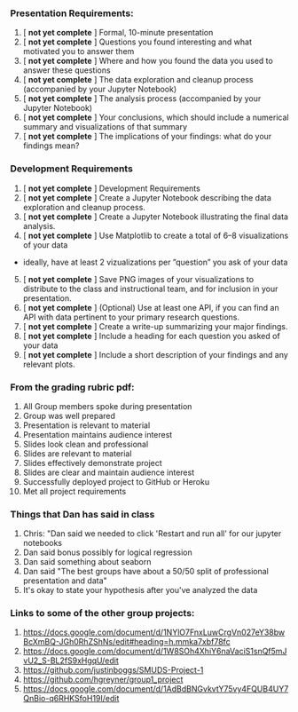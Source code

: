 ### Presentation Requirements:
1. [ **not yet complete** ] Formal, 10-minute presentation
2. [ **not yet complete** ] Questions you found interesting and what motivated you to answer them
3. [ **not yet complete** ] Where and how you found the data you used to answer these questions
4. [ **not yet complete** ] The data exploration and cleanup process (accompanied by your Jupyter Notebook)
5. [ **not yet complete** ] The analysis process (accompanied by your Jupyter Notebook)
6. [ **not yet complete** ] Your conclusions, which should include a numerical summary and visualizations of that summary
7. [ **not yet complete** ] The implications of your findings: what do your findings mean? 

### Development Requirements
1. [ **not yet complete** ] Development Requirements
2. [ **not yet complete** ] Create a Jupyter Notebook describing the data exploration and cleanup process.
3. [ **not yet complete** ] Create a Jupyter Notebook illustrating the final data analysis.
4. [ **not yet complete** ] Use Matplotlib to create a total of 6–8 visualizations of your data 
  * ideally, have at least 2  vizualizations per ”question” you ask of your data
5. [ **not yet complete** ] Save PNG images of your visualizations to distribute to the class and instructional team, and for inclusion in your presentation. 
6. [ **not yet complete** ] (Optional) Use at least one API, if you can find an API with data pertinent to your primary research questions. 
7. [ **not yet complete** ] Create a write-up summarizing your major findings. 
8. [ **not yet complete** ] Include a heading for each question you asked of your data 
9. [ **not yet complete** ] Include a short description of your findings and any relevant plots.

### From the grading rubric pdf:
1. All Group members spoke during presentation
2. Group was well prepared
3. Presentation is relevant to material
4. Presentation maintains audience interest
5. Slides look clean and professional
6. Slides are relevant to material
7. Slides effectively demonstrate project
8. Slides are clear and maintain audience interest
9. Successfully deployed project to GitHub or Heroku
10. Met all project requirements

### Things that Dan has said in class
1. Chris: "Dan said we needed to click 'Restart and run all' for our jupyter notebooks
2. Dan said bonus possibly for logical regression
3. Dan said something about seaborn
4. Dan said "The best groups have about a 50/50 split of professional presentation and data"
5. It's okay to state your hypothesis after you've analyzed the data

### Links to some of the other group projects:
1. https://docs.google.com/document/d/1NYlO7FnxLuwCrgVn027eY38bwBcXmBQ-JGh0RhZShNs/edit#heading=h.mmka7xbf78fc
2. https://docs.google.com/document/d/1W8SOh4XhiY6naVaciS1snQf5mJvU2_S-BL2fS9xHgqU/edit
3. https://github.com/justinboggs/SMUDS-Project-1
4. https://github.com/hgreyner/group1_project
5. https://docs.google.com/document/d/1AdBdBNGvkvtY75vy4FQUB4UY7QnBio-q6RHKSfoH19I/edit

